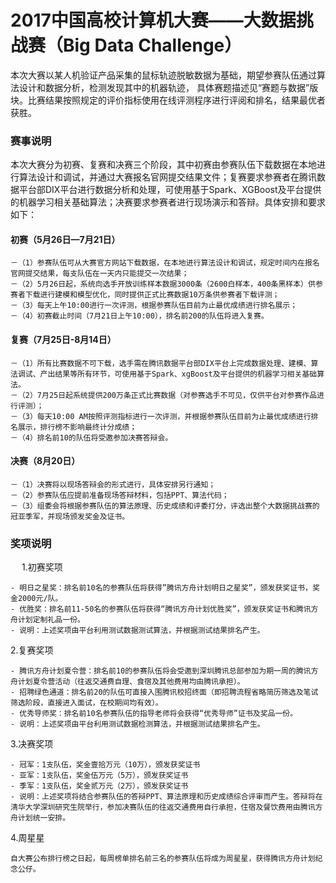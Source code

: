 # 2017中国高校计算机大赛——大数据挑战赛（Big Data Challenge） 

本次大赛以某人机验证产品采集的鼠标轨迹脱敏数据为基础，期望参赛队伍通过算法设计和数据分析，检测发现其中的机器轨迹，
具体赛题描述见“赛题与数据”版块。比赛结果按照规定的评价指标使用在线评测程序进行评阅和排名，结果最优者获胜。

### 赛事说明 


本次大赛分为初赛、复赛和决赛三个阶段，其中初赛由参赛队伍下载数据在本地进行算法设计和调试，并通过大赛报名官网提交结果文件；复赛要求参赛者在腾讯数据平台部DIX平台进行数据分析和处理，可使用基于Spark、XGBoost及平台提供的机器学习相关基础算法；决赛要求参赛者进行现场演示和答辩。具体安排和要求如下：

#### 初赛（5月26日—7月21日）
	－（1）参赛队伍可从大赛官方网站下载数据，在本地进行算法设计和调试，规定时间内在报名官网提交结果，每支队伍在一天内只能提交一次结果；
	－（2）5月26日起，系统向选手开放训练样本数据3000条（2600白样本，400条黑样本）供参赛者下载进行建模和模型优化，同时提供正式比赛数据10万条供参赛者下载评测；
	－（3）每天上午10:00进行一次评测，根据参赛队伍目前为止最优成绩进行排名展示；
	－（4）初赛截止时间（7月21日上午10:00），排名前200的队伍将进入复赛。
	
#### 复赛（7月25日-8月14日）

	－（1）所有比赛数据不可下载，选手需在腾讯数据平台部DIX平台上完成数据处理、建模、算法调试、产出结果等所有环节，可使用基于Spark、xgBoost及平台提供的机器学习相关基础算法。
	－（2）7月25日起系统提供200万条正式比赛数据（对参赛选手不可见，仅供平台对参赛作品进行评测）；
	－（3）每天10:00 AM按照评测指标进行一次评测，并根据参赛队伍目前为止最优成绩进行排名展示，排行榜不影响最终计分成绩；
	－（4）排名前10的队伍将受邀参加决赛答辩会。

#### 决赛（8月20日）

	－（1）决赛将以现场答辩会的形式进行，具体安排另行通知；
	－（2）参赛队伍应提前准备现场答辩材料，包括PPT、算法代码；
	－（3）组委会将根据参赛队伍的算法原理、历史成绩和评委打分，评选出整个大数据挑战赛的冠亚季军，并现场颁发奖金及证书。

### 奖项说明
　
1.初赛奖项　

	- 明日之星奖：排名前10名的参赛队伍将获得”腾讯方舟计划明日之星奖”，颁发获奖证书，奖金2000元/队。
	- 优胜奖：排名前11-50名的参赛队伍将获得“腾讯方舟计划优胜奖”，颁发获奖证书和腾讯方舟计划定制礼品一份。
	- 说明：上述奖项由平台利用测试数据测试算法，并根据测试结果排名产生。

	
2.复赛奖项　

	- 腾讯方舟计划夏令营：排名前10的参赛队伍将会受邀到深圳腾讯总部参加为期一周的腾讯方舟计划夏令营活动（往返交通费自理、食宿及其他费用均由腾讯承担）。
	- 招聘绿色通道：排名前20的队伍可直接入围腾讯校招终面（即招聘流程省略简历筛选及笔试筛选阶段，直接进入面试，在校期间均有效）。
	- 优秀导师奖：排名前10名参赛队伍的指导老师将会获得“优秀导师”证书及奖品一份。
	- 说明：上述奖项由平台利用测试数据检测算法，并根据测试结果排名产生。

	
3.决赛奖项　

	- 冠军：1支队伍，奖金壹拾万元（10万），颁发获奖证书
	- 亚军：1支队伍，奖金伍万元（5万），颁发获奖证书
	- 季军：1支队伍，奖金贰万元（2万），颁发获奖证书
	- 说明：上述奖项将结合参赛队伍的答辩PPT、算法原理和历史成绩综合评审而产生。答辩将在清华大学深圳研究生院举行，参加决赛队伍的往返交通费用自行承担，住宿及餐饮费用由腾讯方舟计划统一安排。
	
4.周星星

	自大赛公布排行榜之日起，每周榜单排名前三名的参赛队伍将成为周星星，获得腾讯方舟计划纪念公仔。

